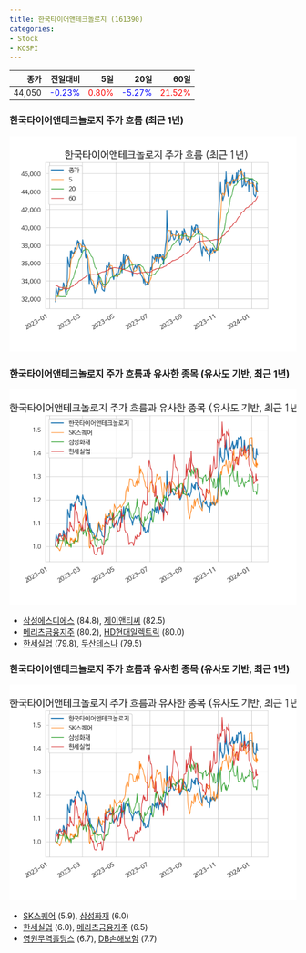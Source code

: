 ```yaml
---
title: 한국타이어앤테크놀로지 (161390)
categories:
- Stock
- KOSPI
---
```


|종가|전일대비|5일|20일|60일|
|---:|-------:|--:|---:|---:|
|44,050|<span style="color: blue">-0.23%</span>|<span style="color: red">0.80%</span>|<span style="color: blue">-5.27%</span>|<span style="color: red">21.52%</span>|

<!-- more -->
### 한국타이어앤테크놀로지 주가 흐름 (최근 1년)
![161390](/assets/images/stock/161390.png)


### 한국타이어앤테크놀로지 주가 흐름과 유사한 종목 (유사도 기반, 최근 1년)
![161390](/assets/images/stock/161390_sim.png)

- [삼성에스디에스](/018260/) (84.8), [제이앤티씨](/204270/) (82.5)
- [메리츠금융지주](/138040/) (80.2), [HD현대일렉트릭](/267260/) (80.0)
- [한세실업](/105630/) (79.8), [두산테스나](/131970/) (79.5)


### 한국타이어앤테크놀로지 주가 흐름과 유사한 종목 (유사도 기반, 최근 1년)
![161390](/assets/images/stock/161390_sim.png)

- [SK스퀘어](/402340/) (5.9), [삼성화재](/000810/) (6.0)
- [한세실업](/105630/) (6.0), [메리츠금융지주](/138040/) (6.5)
- [영원무역홀딩스](/009970/) (6.7), [DB손해보험](/005830/) (7.7)